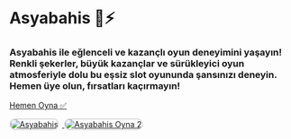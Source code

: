<h1>Asyabahis 🍭⚡️</h1>
<h3>Asyabahis ile eğlenceli ve kazançlı oyun deneyimini yaşayın! Renkli şekerler, büyük kazançlar ve sürükleyici oyun atmosferiyle dolu bu eşsiz slot oyununda şansınızı deneyin. Hemen üye olun, fırsatları kaçırmayın!</h3>

<p>
    <a href="https://denemebonusuu.site/">Hemen Oyna ✅</a>
</p>

<a href="https://denemebonusuu.site/" title="Asyabahis Oyna">
    <img src="https://i.ibb.co/YjtLwQ8/cats.jpg" alt="Asyabahis" style="max-width: 48%; border: 2px solid #ddd; border-radius: 10px; margin-right: 1%;">
</a>
<a href="https://denemebonusuu.site/" title="Asyabahis Giriş">
    <img src="https://i.ibb.co/VHdrjnQ/df.jpg" alt="Asyabahis Oyna 2" style="max-width: 48%; border: 2px solid #ddd; border-radius: 10px;">
</a>
